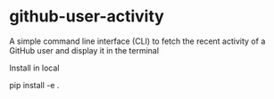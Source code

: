 # github-user-activity
A simple command line interface (CLI) to fetch the recent activity of a GitHub user and display it in the terminal

Install in local

pip install -e .